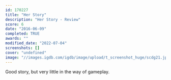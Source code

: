 ```yaml
---
id: 170227
title: "Her Story"
description: "Her Story - Review"
score: 6
date: "2016-06-09"
completed: TRUE
awards: ""
modified_date: "2022-07-04"
screenshots: []
cover: "undefined"
image: "//images.igdb.com/igdb/image/upload/t_screenshot_huge/scdg21.jpg"
---
```

Good story, but very little in the way of gameplay.